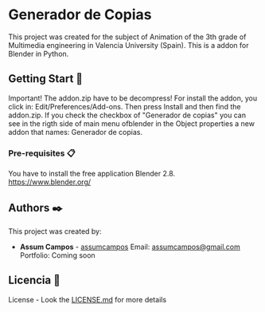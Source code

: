 # Generador de Copias


This project was created for the subject of Animation of the 3th grade of Multimedia engineering in Valencia University (Spain).
This is a addon for Blender in Python.


## Getting Start 🚀

Important! The addon.zip have to be decompress!
For install the addon, you click in: Edit/Preferences/Add-ons. Then press Install and then find the addon.zip. If you check the checkbox of "Generador de copias" 
you can see in the rigth side of main menu ofblender in the Object properties a new addon that names: Generador de copias.


### Pre-requisites 📋

You have to install the free application Blender 2.8.
https://www.blender.org/


## Authors ✒️

This project was created by:

* **Assum Campos** - [assumcampos](https://github.com/assumcampos)
Email: assumcampos@gmail.com
Portfolio: Coming soon

## Licencia 📄

License  - Look the [LICENSE.md](LICENSE.txt) for more details

